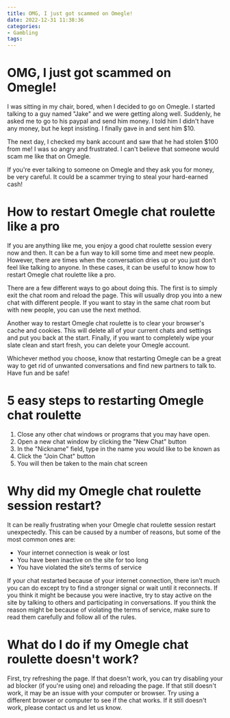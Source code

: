 ```yaml
---
title: OMG, I just got scammed on Omegle!
date: 2022-12-31 11:38:36
categories:
- Gambling
tags:
---
```



#  OMG, I just got scammed on Omegle!

I was sitting in my chair, bored, when I decided to go on Omegle. I started talking to a guy named "Jake" and we were getting along well. Suddenly, he asked me to go to his paypal and send him money. I told him I didn't have any money, but he kept insisting. I finally gave in and sent him $10.

The next day, I checked my bank account and saw that he had stolen $100 from me! I was so angry and frustrated. I can't believe that someone would scam me like that on Omegle.

If you're ever talking to someone on Omegle and they ask you for money, be very careful. It could be a scammer trying to steal your hard-earned cash!

#  How to restart Omegle chat roulette like a pro

If you are anything like me, you enjoy a good chat roulette session every now and then. It can be a fun way to kill some time and meet new people. However, there are times when the conversation dries up or you just don't feel like talking to anyone. In these cases, it can be useful to know how to restart Omegle chat roulette like a pro.

There are a few different ways to go about doing this. The first is to simply exit the chat room and reload the page. This will usually drop you into a new chat with different people. If you want to stay in the same chat room but with new people, you can use the next method.

Another way to restart Omegle chat roulette is to clear your browser's cache and cookies. This will delete all of your current chats and settings and put you back at the start. Finally, if you want to completely wipe your slate clean and start fresh, you can delete your Omegle account.

Whichever method you choose, know that restarting Omegle can be a great way to get rid of unwanted conversations and find new partners to talk to. Have fun and be safe!

#  5 easy steps to restarting Omegle chat roulette

1) Close any other chat windows or programs that you may have open.
2) Open a new chat window by clicking the "New Chat" button 
3) In the "Nickname" field, type in the name you would like to be known as 
4) Click the "Join Chat" button 
5) You will then be taken to the main chat screen

#  Why did my Omegle chat roulette session restart?

It can be really frustrating when your Omegle chat roulette session restart unexpectedly. This can be caused by a number of reasons, but some of the most common ones are:

* Your internet connection is weak or lost
 * You have been inactive on the site for too long
 * You have violated the site’s terms of service

If your chat restarted because of your internet connection, there isn’t much you can do except try to find a stronger signal or wait until it reconnects. If you think it might be because you were inactive, try to stay active on the site by talking to others and participating in conversations. If you think the reason might be because of violating the terms of service, make sure to read them carefully and follow all of the rules.

#  What do I do if my Omegle chat roulette doesn't work?

First, try refreshing the page. If that doesn't work, you can try disabling your ad blocker (if you're using one) and reloading the page. If that still doesn't work, it may be an issue with your computer or browser. Try using a different browser or computer to see if the chat works. If it still doesn't work, please contact us and let us know.